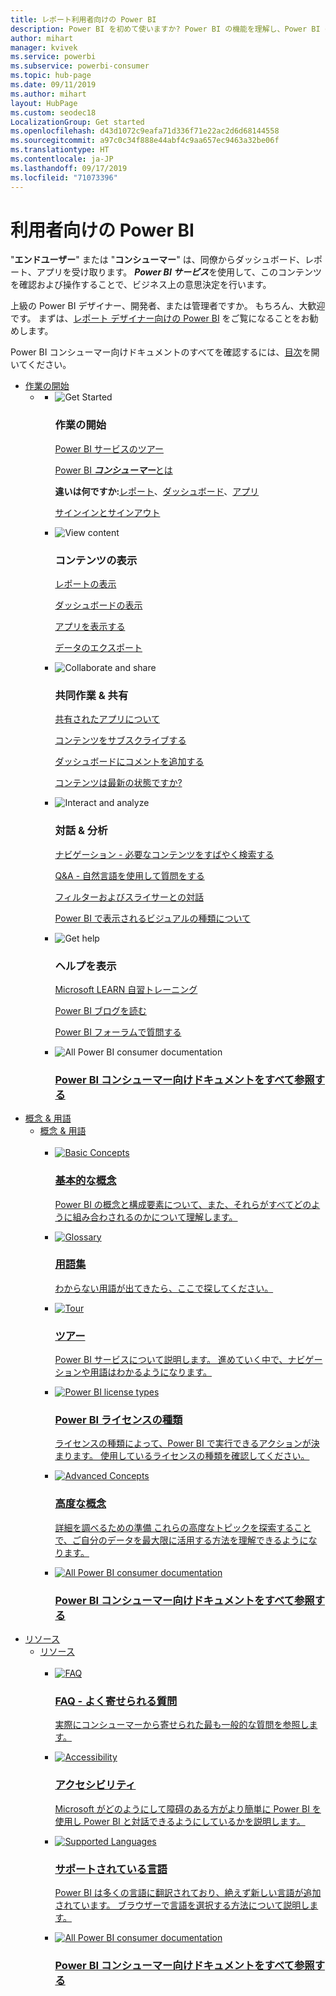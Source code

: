 ```yaml
---
title: レポート利用者向けの Power BI
description: Power BI を初めて使いますか? Power BI の機能を理解し、Power BI のコンシューマーまたはエンド ユーザーとしてそれらを利用してできることを確認してください。
author: mihart
manager: kvivek
ms.service: powerbi
ms.subservice: powerbi-consumer
ms.topic: hub-page
ms.date: 09/11/2019
ms.author: mihart
layout: HubPage
ms.custom: seodec18
LocalizationGroup: Get started
ms.openlocfilehash: d43d1072c9eafa71d336f71e22ac2d6d68144558
ms.sourcegitcommit: a97c0c34f888e44abf4c9aa657ec9463a32be06f
ms.translationtype: HT
ms.contentlocale: ja-JP
ms.lasthandoff: 09/17/2019
ms.locfileid: "71073396"
---
```

<div id="main" class="v2">
      <div class="container">
            <h1 class="">利用者向けの Power BI</h1>
            <p>"<b>エンドユーザー</b>" または "<b>コンシューマー</b>" は、同僚からダッシュボード、レポート、アプリを受け取ります。 <b><i>Power BI サービス</i></b>を使用して、このコンテンツを確認および操作することで、ビジネス上の意思決定を行います。</p>
            <p>上級の Power BI デザイナー、開発者、または管理者ですか。 もちろん、大歓迎です。 まずは、<a href="../power-bi-creator-landing.md">レポート デザイナー向けの Power BI</a> をご覧になることをお勧めします。</p>
            <p>Power BI コンシューマー向けドキュメントのすべてを確認するには、<a href="end-user-consumer.md">目次</a>を開いてください。</p>
            <ul class="pivots">
            <li>
                <a href="#get-started" data-linktype="self-bookmark">作業の開始</a>
                <ul id="get-started" class="cardsF">
                    <li>
                        <a data-default="true" href="#getstarted" data-linktype="self-bookmark"></a>
                        <ul id="getstarted" class="cardsF">
                            <li>
                                <div class="cardSize">
                                    <div class="cardPadding">
                                        <div class="card">
                                            <div class="cardImageOuter">
                                                <div class="cardImage">
                                                    <img alt="Get Started" src="media/end-user-consumer/get-started.svg" data-linktype="relative-path">
                                                </div>
                                            </div>
                                            <div class="cardText">
                                                <h3>作業の開始</h3>
                                                <p><a href="/power-bi/consumer/end-user-reading-view" data-linktype="absolute-path">Power BI サービスのツアー</a></p>
                                                <p><a href="/power-bi/consumer/end-user-consumer" data-linktype="absolute-path">Power BI <b><i>コンシューマー</i></b>とは</a></p>
                                                <p><b>違いは何ですか:</b><a href="/power-bi/consumer/end-user-reports" data-linktype="absolute-path">レポート</a>、<a href="/power-bi/consumer/end-user-dashboards" data-linktype="absolute-path">ダッシュボード</a>、<a href="/power-bi/consumer/end-user-apps" data-linktype="absolute-path">アプリ</a></p>
                                                <p><a href="/power-bi/consumer/end-user-sign-in" data-linktype="absolute-path">サインインとサインアウト</a></p>
                                            </div>
                                        </div>
                                    </div>
                                </div>
                            </li>
                            <li>
                                <div class="cardSize">
                                    <div class="cardPadding">
                                        <div class="card">
                                            <div class="cardImageOuter">
                                                <div class="cardImage">
                                                    <img alt="View content" src="media/end-user-consumer/view-content.svg" data-linktype="relative-path">
                                                </div>
                                            </div>
                                            <div class="cardText">
                                                <h3>コンテンツの表示</h3>
                                                <p><a href="/power-bi/consumer/end-user-report-open" data-linktype="absolute-path">レポートの表示</a></p>
                                                <p><a href="/power-bi/consumer/end-user-dashboard-open" data-linktype="absolute-path">ダッシュボードの表示</a></p>
                                                <p><a href="/power-bi/consumer/end-user-app-view" data-linktype="absolute-path">アプリを表示する</a></p>
                                                <p><a href="/power-bi/consumer/end-user-export" data-linktype="absolute-path">データのエクスポート</a>
                                            </div>
                                        </div>
                                    </div>
                                </div>
                            </li>
                            <li>
                                <div class="cardSize">
                                    <div class="cardPadding">
                                        <div class="card">
                                            <div class="cardImageOuter">
                                                <div class="cardImage">
                                                    <img alt="Collaborate and share" src="media/end-user-consumer/collaborate-share.svg" data-linktype="relative-path">
                                                </div>
                                            </div>
                                            <div class="cardText">
                                                <h3>共同作業 &amp; 共有</h3>
                                                <p><a href="/power-bi/consumer/end-user-apps" data-linktype="absolute-path">共有されたアプリについて</a></p>
                                                <p><a href="/power-bi/consumer/end-user-subscribe" data-linktype="absolute-path">コンテンツをサブスクライブする</a></p>
                                                <p><a href="/power-bi/consumer/end-user-comment" data-linktype="absolute-path">ダッシュボードにコメントを追加する</a></p>
                                                <p><a href="/power-bi/consumer/end-user-fresh" data-linktype="absolute-path">コンテンツは最新の状態ですか?</a></p>
                                            </div>
                                        </div>
                                    </div>
                                </div>
                            </li>
                            <li>
                                <div class="cardSize">
                                    <div class="cardPadding">
                                        <div class="card">
                                            <div class="cardImageOuter">
                                                <div class="cardImage">
                                                    <img alt="Interact and analyze" src="media/end-user-consumer/interact-analyze.svg" data-linktype="relative-path">
                                                </div>
                                            </div>
                                            <div class="cardText">
                                                <h3>対話 &amp; 分析</h3>
                                                <p><a href="/power-bi/consumer/end-user-experience" data-linktype="absolute-path">ナビゲーション - 必要なコンテンツをすばやく検索する</a></p>
                                                <p><a href="/power-bi/consumer/end-user-q-and-a" data-linktype="absolute-path">Q&amp;A - 自然言語を使用して質問をする</a></p>
                                                <p><a href="/power-bi/consumer/end-user-report-filter" data-linktype="absolute-path">フィルターおよびスライサーとの対話</a></p>
                                                <p><a href="/power-bi/consumer/end-user-visual-type" data-linktype="absolute-path">Power BI で表示されるビジュアルの種類について</a></p>
                                            </div>
                                        </div>
                                    </div>
                                </div>
                            </li>
                            <li>
                                <div class="cardSize">
                                    <div class="cardPadding">
                                        <div class="card">
                                            <div class="cardImageOuter">
                                                <div class="cardImage">
                                                    <img alt="Get help" src="media/end-user-consumer/get-help.svg" data-linktype="relative-path">
                                                </div>
                                            </div>
                                            <div class="cardText">
                                                <h3>ヘルプを表示</h3>
                                            <p><a href="https://docs.microsoft.com/en-us/learn/paths/consume-data-with-power-bi/" data-linktype="absolute-path">Microsoft LEARN 自習トレーニング</a></p>
                                                <p><a href="https://powerbi.microsoft.com/blog/" data-linktype="absolute-path">Power BI ブログを読む</a></p>
                                                <p><a href="http://community.powerbi.com/" data-linktype="absolute-path">Power BI フォーラムで質問する</a></p>
                                            </div>
                                        </div>
                                    </div>
                                </div>
                            </li>
                            <li>
                                <div class="cardSize">
                                    <div class="cardPadding">
                                        <div class="card">
                                            <div class="cardImageOuter">
                                                <div class="cardImage">
                                                    <img alt="All Power BI consumer documentation" src="media/end-user-consumer/see-all.svg" data-linktype="relative-path">
                                                </div>
                                            </div>
                                            <div class="cardText">
                                                <a href="end-user-consumer.md" data-linktype="absolute-path">
                                                <h3>Power BI コンシューマー向けドキュメントをすべて参照する</h3></a>
                                            </div>
                                        </div>
                                    </div>
                                </div>
                            </li>
                        </ul>
                    </li>
                </ul>
            </li>
            <li>
                <a href="#concepts-terminology" data-linktype="self-bookmark"> 概念 &amp; 用語</a>
                <ul id="concepts-terminology">
                    <li>
                        <a href="#conceptsterminology" data-linktype="self-bookmark"> 概念 &amp; 用語</a>
                        <ul id="conceptsterminology" class="cardsC">
                            <br>
                            <li>
                                <a href="/power-bi/consumer/End-user-basic-concepts" data-linktype="absolute-path">
                                    <div class="cardSize">
                                        <div class="cardPadding">
                                            <div class="card">
                                                <div class="cardImageOuter">
                                                    <div class="cardImage bgdAccent1">
                                                        <img src="media/end-user-consumer/basic-concepts.svg" alt="Basic Concepts" data-linktype="relative-path">
                                                    </div>
                                                </div>
                                                <div class="cardText">
                                                    <h3>基本的な概念</h3>
                                                    <p>Power BI の概念と構成要素について、また、それらがすべてどのように組み合わされるのかについて理解します。</p>
                                                </div>
                                            </div>
                                        </div>
                                    </div>
                                </a>
                            </li>
                            <li>
                                <a href="/power-bi/consumer/End-user-glossary" data-linktype="absolute-path">
                                    <div class="cardSize">
                                        <div class="cardPadding">
                                            <div class="card">
                                                <div class="cardImageOuter">
                                                    <div class="cardImage bgdAccent1">
                                                        <img src="media/end-user-consumer/glossary.svg" alt="Glossary" data-linktype="relative-path">
                                                    </div>
                                                </div>
                                                <div class="cardText">
                                                    <h3>用語集</h3>
                                                    <p>わからない用語が出てきたら、ここで探してください。</p>
                                                </div>
                                            </div>
                                        </div>
                                    </div>
                                </a>
                            </li>
                            <li>
                                <a href="/power-bi/consumer/end-user-experience" data-linktype="absolute-path">
                                    <div class="cardSize">
                                        <div class="cardPadding">
                                            <div class="card">
                                                <div class="cardImageOuter">
                                                    <div class="cardImage bgdAccent1">
                                                        <img src="media/end-user-consumer/tour.svg" alt="Tour" data-linktype="relative-path">
                                                    </div>
                                                </div>
                                                <div class="cardText">
                                                    <h3>ツアー</h3>
                                                    <p>Power BI サービスについて説明します。 進めていく中で、ナビゲーションや用語はわかるようになります。</p>
                                                </div>
                                            </div>
                                        </div>
                                    </div>
                                </a>
                            </li>
                            <li>
                                <a href="/power-bi/service-admin-licensing-organization" data-linktype="absolute-path">
                                    <div class="cardSize">
                                        <div class="cardPadding">
                                            <div class="card">
                                                <div class="cardImageOuter">
                                                    <div class="cardImage bgdAccent1">
                                                        <img src="media/end-user-consumer/power-bi-license-types.svg" alt="Power BI license types" data-linktype="relative-path">
                                                    </div>
                                                </div>
                                                <div class="cardText">
                                                    <h3>Power BI ライセンスの種類</h3>
                                                    <p>ライセンスの種類によって、Power BI で実行できるアクションが決まります。 使用しているライセンスの種類を確認してください。</p>
                                                </div>
                                            </div>
                                        </div>
                                    </div>
                                </a>
                            </li>
                            <li>
                                <a href="/power-bi/consumer/end-user-featured" data-linktype="absolute-path">
                                    <div class="cardSize">
                                        <div class="cardPadding">
                                            <div class="card">
                                                <div class="cardImageOuter">
                                                    <div class="cardImage bgdAccent1">
                                                        <img src="media/end-user-consumer/advanced-concepts.svg" alt="Advanced Concepts" data-linktype="relative-path">
                                                    </div>
                                                </div>
                                                <div class="cardText">
                                                    <h3>高度な概念</h3>
                                                    <p>詳細を調べるための準備 これらの高度なトピックを探索することで、ご自分のデータを最大限に活用する方法を理解できるようになります。 </p>
                                                </div>
                                            </div>
                                        </div>
                                    </div>
                                </a>
                            </li>
                            <li>
                                <a href="end-user-consumer.md" data-linktype="absolute-path">
                                    <div class="cardSize">
                                        <div class="cardPadding">
                                            <div class="card">
                                                <div class="cardImageOuter">
                                                    <div class="cardImage bgdAccent1">
                                                        <img src="media/end-user-consumer/See_All_400x140.svg" alt="All Power BI consumer documentation" data-linktype="relative-path">
                                                    </div>
                                                </div>
                                                <div class="cardText">
                                                    <h3>Power BI コンシューマー向けドキュメントをすべて参照する</h3>
                                                </div>
                                            </div>
                                        </div>
                                    </div>
                                </a>
                            </li>
                        </ul>
                    </li>
                </ul>
            </li>
            <li>
                <a href="#resources" data-linktype="self-bookmark">リソース</a>
                <ul id="resources">
                    <li>
                        <a href="#resources" data-linktype="self-bookmark">リソース</a>
                        <ul id="resources" class="cardsC">
                            <br>
                            <li>
                                <a href="/power-bi/consumer/end-user-faq" data-linktype="absolute-path">
                                    <div class="cardSize">
                                        <div class="cardPadding">
                                            <div class="card">
                                                <div class="cardImageOuter">
                                                    <div class="cardImage bgdAccent1">
                                                        <img src="media/end-user-consumer/faq.svg" alt="FAQ" data-linktype="relative-path">
                                                    </div>
                                                </div>
                                                <div class="cardText">
                                                    <h3>FAQ - よく寄せられる質問</h3>
                                                    <p>実際にコンシューマーから寄せられた最も一般的な質問を参照します。</p>
                                                </div>
                                            </div>
                                        </div>
                                    </div>
                                </a>
                            </li>
                            <li>
                                <a href="/power-bi/desktop-accessibility" data-linktype="absolute-path">
                                    <div class="cardSize">
                                        <div class="cardPadding">
                                            <div class="card">
                                                <div class="cardImageOuter">
                                                    <div class="cardImage bgdAccent1">
                                                        <img src="media/end-user-consumer/accessibility.svg" alt="Accessibility" data-linktype="relative-path">
                                                    </div>
                                                </div>
                                                <div class="cardText">
                                                    <h3>アクセシビリティ</h3>
                                                    <p>Microsoft がどのようにして障碍のある方がより簡単に Power BI を使用し Power BI と対話できるようにしているかを説明します。 </p>
                                                </div>
                                            </div>
                                        </div>
                                    </div>
                                </a>
                            </li>
                            <li>
                                <a href="/power-bi/supported-languages-countries-regions" data-linktype="absolute-path">
                                    <div class="cardSize">
                                        <div class="cardPadding">
                                            <div class="card">
                                                <div class="cardImageOuter">
                                                    <div class="cardImage bgdAccent1">
                                                        <img src="media/end-user-consumer/supported-languages.svg" alt="Supported Languages" data-linktype="relative-path">
                                                    </div>
                                                </div>
                                                <div class="cardText">
                                                    <h3>サポートされている言語</h3>
                                                    <p>Power BI は多くの言語に翻訳されており、絶えず新しい言語が追加されています。 ブラウザーで言語を選択する方法について説明します。 </p>
                                                </div>
                                            </div>
                                        </div>
                                    </div>
                                </a>
                            </li>
                            <li>
                                <a href="end-user-consumer.md" data-linktype="absolute-path">
                                    <div class="cardSize">
                                        <div class="cardPadding">
                                            <div class="card">
                                                <div class="cardImageOuter">
                                                    <div class="cardImage bgdAccent1">
                                                        <img src="media/end-user-consumer/See_All_400x140.svg" alt="All Power BI consumer documentation" data-linktype="relative-path">
                                                    </div>
                                                </div>
                                                <div class="cardText">
                                                    <h3>Power BI コンシューマー向けドキュメントをすべて参照する</h3>
                                                </div>
                                            </div>
                                        </div>
                                    </div>
                                </a>
                            </li>
                        </ul>
                    </li>
                </ul>
            </li>
            </ul> 
      </div>
</div>

